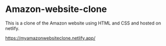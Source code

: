 # Amazon-website-clone

This is a clone of the Amazon website using HTML and CSS and hosted on netlify.

https://myamazonwebsiteclone.netlify.app/
